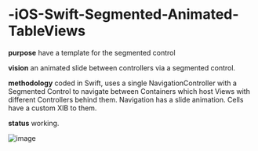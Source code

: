 # -iOS-Swift-Segmented-Animated-TableViews

**purpose** have a template for the segmented control

**vision** an animated slide between controllers via a segmented control.

**methodology** coded in Swift, uses a single NavigationController with a Segmented Control to navigate between Containers which host Views with different Controllers behind them. Navigation has a slide animation. Cells have a custom XIB to them.

**status** working.

![image](http://i.imgur.com/p4Ze7rW.gif)

